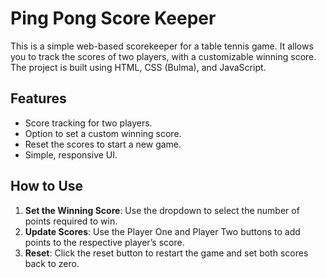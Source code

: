 # Ping Pong Score Keeper

This is a simple web-based scorekeeper for a table tennis game. It allows you to track the scores of two players, with a customizable winning score. The project is built using HTML, CSS (Bulma), and JavaScript.

## Features

- Score tracking for two players.
- Option to set a custom winning score.
- Reset the scores to start a new game.
- Simple, responsive UI.

## How to Use

1. **Set the Winning Score**: Use the dropdown to select the number of points required to win.
2. **Update Scores**: Use the Player One and Player Two buttons to add points to the respective player’s score.
3. **Reset**: Click the reset button to restart the game and set both scores back to zero.
